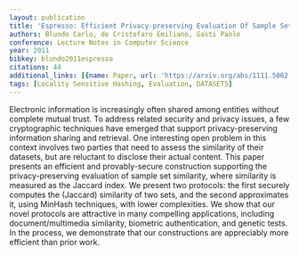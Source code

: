 ```yaml
---
layout: publication
title: 'Espresso: Efficient Privacy-preserving Evaluation Of Sample Set Similarity'
authors: Blundo Carlo, de Cristofaro Emiliano, Gasti Paolo
conference: Lecture Notes in Computer Science
year: 2011
bibkey: blundo2011espresso
citations: 44
additional_links: [{name: Paper, url: 'https://arxiv.org/abs/1111.5062'}]
tags: [Locality Sensitive Hashing, Evaluation, DATASETS]
---
```

Electronic information is increasingly often shared among entities without
complete mutual trust. To address related security and privacy issues, a few
cryptographic techniques have emerged that support privacy-preserving
information sharing and retrieval. One interesting open problem in this context
involves two parties that need to assess the similarity of their datasets, but
are reluctant to disclose their actual content. This paper presents an
efficient and provably-secure construction supporting the privacy-preserving
evaluation of sample set similarity, where similarity is measured as the
Jaccard index. We present two protocols: the first securely computes the
(Jaccard) similarity of two sets, and the second approximates it, using MinHash
techniques, with lower complexities. We show that our novel protocols are
attractive in many compelling applications, including document/multimedia
similarity, biometric authentication, and genetic tests. In the process, we
demonstrate that our constructions are appreciably more efficient than prior
work.